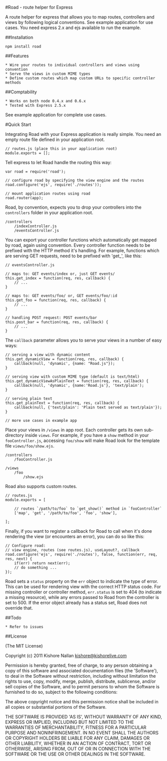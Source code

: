 #Road - route helper for Express

A route helper for express that allows you to map routes, controllers and views by following logical conventions. See example application for use cases. You need express 2.x and ejs available to run the example.

##Installation

	npm install road

##Features

	* Wire your routes to individual controllers and views using convention
	* Serve the views in custom MIME types
	* Define custom routes which map custom URLs to specific controller methods
	
##Comptability

	* Works on both node 0.4.x and 0.6.x
	* Tested with Express 2.5.x
	
See example application for complete use cases.

#Quick Start

Integrating Road with your Express application is really simple. You need an empty route file defined in your application root.

	// routes.js (place this in your application root)
	module.exports = [];

Tell express to let Road handle the routing this way:

	var road = require('road');

	// configure road by specifying the view engine and the routes
	road.configure('ejs', require('./routes'));

	// mount application routes using road
	road.router(app);

Road, by convention, expects you to drop your controllers into the `controllers` folder in your application root. 

	/controllers
		/indexController.js
		/eventsController.js

You can export your controller functions which automatically get mapped by road, again using convention. Every controller function needs to be prefixed with the HTTP method it's handling. For example, functions which are serving GET requests, need to be prefixed with 'get_', like this:

	// eventsController.js

	// maps to: GET events/index or, just GET events/
	this.get_index = function(req, res, callback) {
    	// ...
	}

	// maps to: GET events/foo/ or, GET events/foo/:id
	this.get_foo = function(req, res, callback) {
		// ...
	}

	// handling POST request: POST events/bar
	this.post_bar = function(req, res, callback) {
		// ...
	}

The `callback` parameter allows you to serve your views in a number of easy ways:

	// serving a view with dynamic content
	this.get_dynamicView = function(req, res, callback) {
	    callback(null, 'dynamic', {name: "Road.js"});
	}

	// serving view with custom MIME type (default is text/html)
	this.get_dynamicViewAsPlainText = function(req, res, callback) {
	    callback(null, 'dynamic', {name:'Road.js'}, 'text/plain');
	}

	// serving plain text
	this.get_plainText = function(req, res, callback) {
	    callback(null, {'text/plain': 'Plain text served as text/plain'});
	}

	// more use cases in example app

Place your views in `/views` in app root. Each controller gets its own sub-directory inside `views`. For example, if you have a `show` method in your `fooController.js`, accessing `foo/show` will make Road look for the template file `views/foo/show.ejs`.

	/controllers
		/fooController.js

	/views
		/foo
			/show.ejs

Road also supports custom routes.

	// routes.js
	module.exports = [
		
		// routes `/path/to/foo` to `get_show()` method in `fooController`
		['map', 'get', '/path/to/foo', 'foo', 'show'],

	];

Finally, if you want to register a callback for Road to call when it's done rendering the view (or encounters an error), you can do so like this:

	// Configure road:
	// view engine, routes (see routes.js), useLayout?, callback
	road.configure('ejs', require('./routes'), false, function(err, req, res, next) {
		if(err) return next(err);
		// do something ...
	});

Road sets a `status` property on the `err` object to indicate the type of error. This can be used for rendering view with the correct HTTP status code. For missing controller or controller method, `err.status` is set to 404 (to indicate a missing resource), while any errors passed to Road from the controller is set to 500. If the error object already has a status set, Road does not override that.
	
##Todo

	* Refer to issues


##License

(The MIT License)

Copyright (c) 2011 Kishore Nallan  <kishore@kishorelive.com>

Permission is hereby granted, free of charge, to any person obtaining
a copy of this software and associated documentation files (the
'Software'), to deal in the Software without restriction, including
without limitation the rights to use, copy, modify, merge, publish,
distribute, sublicense, and/or sell copies of the Software, and to
permit persons to whom the Software is furnished to do so, subject to
the following conditions:

The above copyright notice and this permission notice shall be
included in all copies or substantial portions of the Software.

THE SOFTWARE IS PROVIDED 'AS IS', WITHOUT WARRANTY OF ANY KIND,
EXPRESS OR IMPLIED, INCLUDING BUT NOT LIMITED TO THE WARRANTIES OF
MERCHANTABILITY, FITNESS FOR A PARTICULAR PURPOSE AND NONINFRINGEMENT.
IN NO EVENT SHALL THE AUTHORS OR COPYRIGHT HOLDERS BE LIABLE FOR ANY
CLAIM, DAMAGES OR OTHER LIABILITY, WHETHER IN AN ACTION OF CONTRACT,
TORT OR OTHERWISE, ARISING FROM, OUT OF OR IN CONNECTION WITH THE
SOFTWARE OR THE USE OR OTHER DEALINGS IN THE SOFTWARE.
